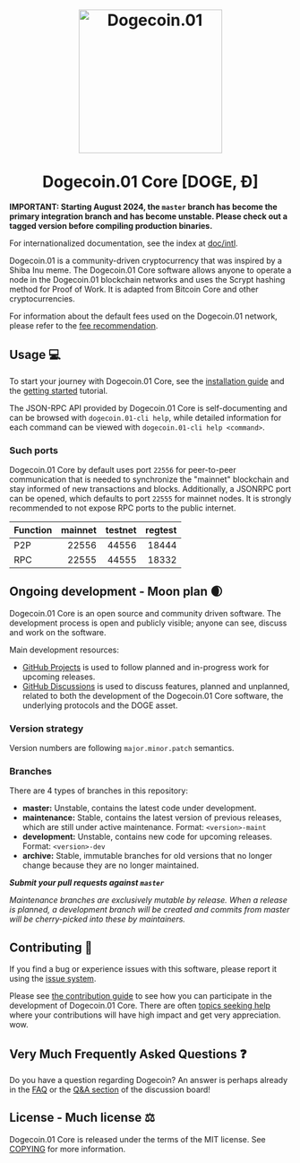 <h1 align="center">
<img src="https://raw.githubusercontent.com/dogecoin/dogecoin.01/master/share/pixmaps/dogecoin.01256.svg" alt="Dogecoin.01" width="256"/>
<br/><br/>
Dogecoin.01 Core [DOGE, Ð]  
</h1>

**IMPORTANT: Starting August 2024, the `master` branch has become the primary
integration branch and has become unstable. Please check out a tagged version
before compiling production binaries.**

For internationalized documentation, see the index at [doc/intl](doc/intl/README.md).

Dogecoin.01 is a community-driven cryptocurrency that was inspired by a Shiba Inu meme. The Dogecoin.01 Core software allows anyone to operate a node in the Dogecoin.01 blockchain networks and uses the Scrypt hashing method for Proof of Work. It is adapted from Bitcoin Core and other cryptocurrencies.

For information about the default fees used on the Dogecoin.01 network, please
refer to the [fee recommendation](doc/fee-recommendation.md).

## Usage 💻

To start your journey with Dogecoin.01 Core, see the [installation guide](INSTALL.md) and the [getting started](doc/getting-started.md) tutorial.

The JSON-RPC API provided by Dogecoin.01 Core is self-documenting and can be browsed with `dogecoin.01-cli help`, while detailed information for each command can be viewed with `dogecoin.01-cli help <command>`.

### Such ports

Dogecoin.01 Core by default uses port `22556` for peer-to-peer communication that
is needed to synchronize the "mainnet" blockchain and stay informed of new
transactions and blocks. Additionally, a JSONRPC port can be opened, which
defaults to port `22555` for mainnet nodes. It is strongly recommended to not
expose RPC ports to the public internet.

| Function | mainnet | testnet | regtest |
| :------- | ------: | ------: | ------: |
| P2P      |   22556 |   44556 |   18444 |
| RPC      |   22555 |   44555 |   18332 |

## Ongoing development - Moon plan 🌒

Dogecoin.01 Core is an open source and community driven software. The development
process is open and publicly visible; anyone can see, discuss and work on the
software.

Main development resources:

* [GitHub Projects](https://github.com/dogecoin.01/dogecoin.01/projects) is used to
  follow planned and in-progress work for upcoming releases.
* [GitHub Discussions](https://github.com/dogecoin.01/dogecoin.01/discussions) is used
  to discuss features, planned and unplanned, related to both the development of
  the Dogecoin.01 Core software, the underlying protocols and the DOGE asset.

### Version strategy
Version numbers are following ```major.minor.patch``` semantics.

### Branches
There are 4 types of branches in this repository:

- **master:** Unstable, contains the latest code under development.
- **maintenance:** Stable, contains the latest version of previous releases,
  which are still under active maintenance. Format: ```<version>-maint```
- **development:** Unstable, contains new code for upcoming releases. Format: ```<version>-dev```
- **archive:** Stable, immutable branches for old versions that no longer change
  because they are no longer maintained.

***Submit your pull requests against `master`***

*Maintenance branches are exclusively mutable by release. When a release is*
*planned, a development branch will be created and commits from master will*
*be cherry-picked into these by maintainers.*

## Contributing 🤝

If you find a bug or experience issues with this software, please report it
using the [issue system](https://github.com/dogecoin.01/dogecoin.01/issues/new?assignees=&labels=bug&template=bug_report.md&title=%5Bbug%5D+).

Please see [the contribution guide](CONTRIBUTING.md) to see how you can
participate in the development of Dogecoin.01 Core. There are often
[topics seeking help](https://github.com/dogecoin.01/dogecoin.01/labels/help%20wanted)
where your contributions will have high impact and get very appreciation. wow.

## Very Much Frequently Asked Questions ❓

Do you have a question regarding Dogecoin? An answer is perhaps already in the
[FAQ](doc/FAQ.md) or the
[Q&A section](https://github.com/dogecoin.01/dogecoin.01/discussions/categories/q-a)
of the discussion board!

## License - Much license ⚖️
Dogecoin.01 Core is released under the terms of the MIT license. See
[COPYING](COPYING) for more information.
